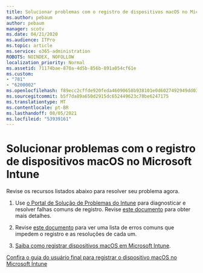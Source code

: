 ```yaml
---
title: Solucionar problemas com o registro de dispositivos macOS no Microsoft Intune
ms.author: pebaum
author: pebaum
manager: scotv
ms.date: 04/21/2020
ms.audience: ITPro
ms.topic: article
ms.service: o365-administration
ROBOTS: NOINDEX, NOFOLLOW
localization_priority: Normal
ms.assetid: 71174bae-870a-4d5b-856b-891a054cf61e
ms.custom:
- "781"
- "6200002"
ms.openlocfilehash: f89ecc2cffde920feda46090658b938101e0d6027492949dd03612c2b0811555
ms.sourcegitcommit: b5f7da89a650d2915dc652449623c78be6247175
ms.translationtype: MT
ms.contentlocale: pt-BR
ms.lasthandoff: 08/05/2021
ms.locfileid: "53939161"
---
```

# <a name="troubleshoot-issues-with-enrolling-macos-devices-in-microsoft-intune"></a>Solucionar problemas com o registro de dispositivos macOS no Microsoft Intune

Revise os recursos listados abaixo para resolver seu problema agora.
  
1. Use [o Portal de Solução de Problemas do Intune](https://devicemanagement.microsoft.com/#blade/Microsoft_Intune_DeviceSettings/TroubleshootBlade) para diagnosticar e resolver falhas comuns de registro. Revise [este documento](https://docs.microsoft.com/intune/help-desk-operators) para obter mais detalhes.

2. Revise [este documento](https://docs.microsoft.com/troubleshoot/mem/intune/troubleshoot-device-enrollment-in-intune) para ver uma lista de erros comuns que impedem o registro e as resoluções de cada um.

3. [Saiba como registrar dispositivos macOS em Microsoft Intune](https://docs.microsoft.com/intune/macos-enroll).

[Confira o guia do usuário final para registrar o dispositivo macOS no Microsoft Intune](https://docs.microsoft.com/intune-user-help/enroll-your-device-in-intune-macos-cp)
  